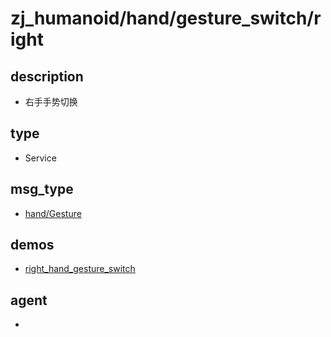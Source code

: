 
# zj_humanoid/hand/gesture_switch/right

## description
- 右手手势切换


## type
- Service

## msg_type
- [hand/Gesture](../../../../zj_humanoid_types.md#hand/Gesture)

## demos
- [right_hand_gesture_switch](./right_hand_gesture_switch.yaml)


## agent
- 


